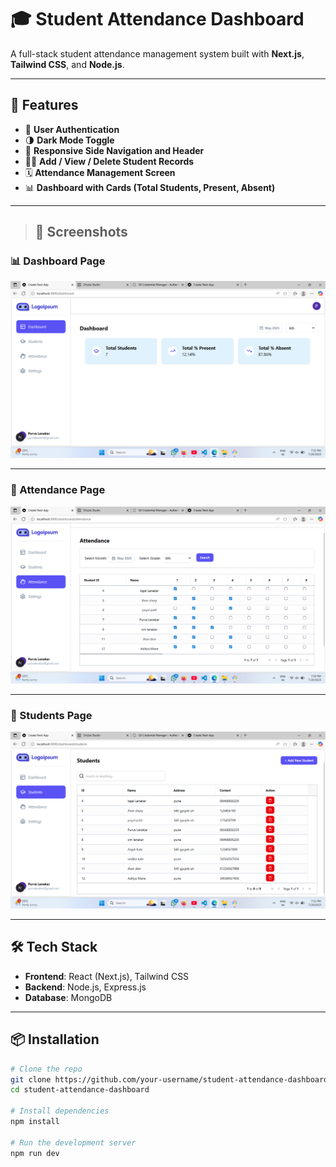 # 🎓 Student Attendance Dashboard

A full-stack student attendance management system built with **Next.js**, **Tailwind CSS**, and **Node.js**.

---

## 🚀 Features

- 🔐 **User Authentication**
- 🌗 **Dark Mode Toggle**
- 🧭 **Responsive Side Navigation and Header**
- 🧑‍🎓 **Add / View / Delete Student Records**
- 🗓️ **Attendance Management Screen**
- 📊 **Dashboard with Cards (Total Students, Present, Absent)**

---



> ## 📸 Screenshots

### 📊 Dashboard Page
![Dashboard Page](./screenshots/dashboard_page.png)

---

### 📝 Attendance Page
![Attendance Page](./screenshots/attendance_page.png)

---

### 👥 Students Page
![Students Page](./screenshots/students_page.png)


---

## 🛠️ Tech Stack

- **Frontend**: React (Next.js), Tailwind CSS
- **Backend**: Node.js, Express.js
- **Database**: MongoDB

---

## 📦 Installation

```bash
# Clone the repo
git clone https://github.com/your-username/student-attendance-dashboard.git
cd student-attendance-dashboard

# Install dependencies
npm install

# Run the development server
npm run dev
